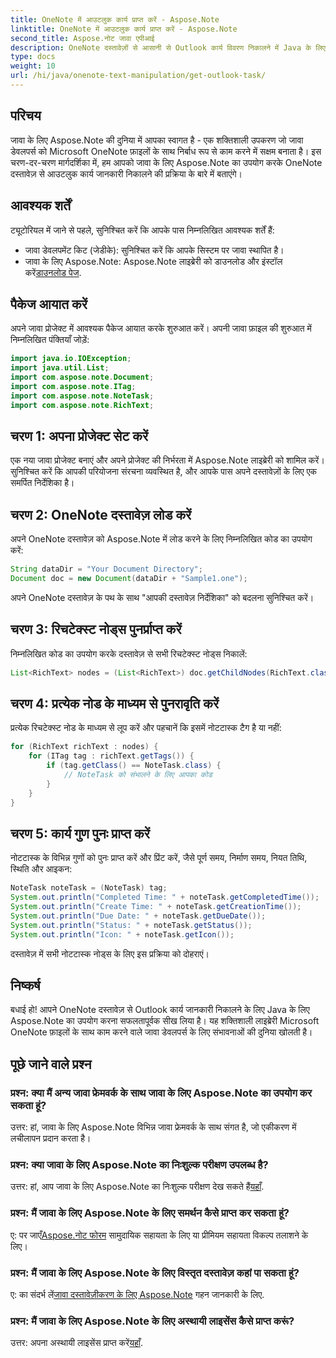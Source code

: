 ```yaml
---
title: OneNote में आउटलुक कार्य प्राप्त करें - Aspose.Note
linktitle: OneNote में आउटलुक कार्य प्राप्त करें - Aspose.Note
second_title: Aspose.नोट जावा एपीआई
description: OneNote दस्तावेज़ों से आसानी से Outlook कार्य विवरण निकालने में Java के लिए Aspose.Note की क्षमता का अन्वेषण करें। इस मजबूत लाइब्रेरी के साथ अपने जावा विकास को उन्नत करें।
type: docs
weight: 10
url: /hi/java/onenote-text-manipulation/get-outlook-task/
---
```

## परिचय
जावा के लिए Aspose.Note की दुनिया में आपका स्वागत है - एक शक्तिशाली उपकरण जो जावा डेवलपर्स को Microsoft OneNote फ़ाइलों के साथ निर्बाध रूप से काम करने में सक्षम बनाता है। इस चरण-दर-चरण मार्गदर्शिका में, हम आपको जावा के लिए Aspose.Note का उपयोग करके OneNote दस्तावेज़ से आउटलुक कार्य जानकारी निकालने की प्रक्रिया के बारे में बताएंगे।
## आवश्यक शर्तें
ट्यूटोरियल में जाने से पहले, सुनिश्चित करें कि आपके पास निम्नलिखित आवश्यक शर्तें हैं:
- जावा डेवलपमेंट किट (जेडीके): सुनिश्चित करें कि आपके सिस्टम पर जावा स्थापित है।
-  जावा के लिए Aspose.Note: Aspose.Note लाइब्रेरी को डाउनलोड और इंस्टॉल करें[डाउनलोड पेज](https://releases.aspose.com/note/java/).
## पैकेज आयात करें
अपने जावा प्रोजेक्ट में आवश्यक पैकेज आयात करके शुरुआत करें। अपनी जावा फ़ाइल की शुरुआत में निम्नलिखित पंक्तियाँ जोड़ें:
```java
import java.io.IOException;
import java.util.List;
import com.aspose.note.Document;
import com.aspose.note.ITag;
import com.aspose.note.NoteTask;
import com.aspose.note.RichText;
```
## चरण 1: अपना प्रोजेक्ट सेट करें
एक नया जावा प्रोजेक्ट बनाएं और अपने प्रोजेक्ट की निर्भरता में Aspose.Note लाइब्रेरी को शामिल करें। सुनिश्चित करें कि आपकी परियोजना संरचना व्यवस्थित है, और आपके पास अपने दस्तावेज़ों के लिए एक समर्पित निर्देशिका है।
## चरण 2: OneNote दस्तावेज़ लोड करें
अपने OneNote दस्तावेज़ को Aspose.Note में लोड करने के लिए निम्नलिखित कोड का उपयोग करें:
```java
String dataDir = "Your Document Directory";
Document doc = new Document(dataDir + "Sample1.one");
```
अपने OneNote दस्तावेज़ के पथ के साथ "आपकी दस्तावेज़ निर्देशिका" को बदलना सुनिश्चित करें।
## चरण 3: रिचटेक्स्ट नोड्स पुनर्प्राप्त करें
निम्नलिखित कोड का उपयोग करके दस्तावेज़ से सभी रिचटेक्स्ट नोड्स निकालें:
```java
List<RichText> nodes = (List<RichText>) doc.getChildNodes(RichText.class);
```
## चरण 4: प्रत्येक नोड के माध्यम से पुनरावृति करें
प्रत्येक रिचटेक्स्ट नोड के माध्यम से लूप करें और पहचानें कि इसमें नोटटास्क टैग है या नहीं:
```java
for (RichText richText : nodes) {
    for (ITag tag : richText.getTags()) {
        if (tag.getClass() == NoteTask.class) {
            // NoteTask को संभालने के लिए आपका कोड
        }
    }
}
```
## चरण 5: कार्य गुण पुनः प्राप्त करें
नोटटास्क के विभिन्न गुणों को पुनः प्राप्त करें और प्रिंट करें, जैसे पूर्ण समय, निर्माण समय, नियत तिथि, स्थिति और आइकन:
```java
NoteTask noteTask = (NoteTask) tag;
System.out.println("Completed Time: " + noteTask.getCompletedTime());
System.out.println("Create Time: " + noteTask.getCreationTime());
System.out.println("Due Date: " + noteTask.getDueDate());
System.out.println("Status: " + noteTask.getStatus());
System.out.println("Icon: " + noteTask.getIcon());
```
दस्तावेज़ में सभी नोटटास्क नोड्स के लिए इस प्रक्रिया को दोहराएं।
## निष्कर्ष
बधाई हो! आपने OneNote दस्तावेज़ से Outlook कार्य जानकारी निकालने के लिए Java के लिए Aspose.Note का उपयोग करना सफलतापूर्वक सीख लिया है। यह शक्तिशाली लाइब्रेरी Microsoft OneNote फ़ाइलों के साथ काम करने वाले जावा डेवलपर्स के लिए संभावनाओं की दुनिया खोलती है।
## पूछे जाने वाले प्रश्न
### प्रश्न: क्या मैं अन्य जावा फ्रेमवर्क के साथ जावा के लिए Aspose.Note का उपयोग कर सकता हूं?
उत्तर: हां, जावा के लिए Aspose.Note विभिन्न जावा फ्रेमवर्क के साथ संगत है, जो एकीकरण में लचीलापन प्रदान करता है।
### प्रश्न: क्या जावा के लिए Aspose.Note का निःशुल्क परीक्षण उपलब्ध है?
 उत्तर: हां, आप जावा के लिए Aspose.Note का निःशुल्क परीक्षण देख सकते हैं[यहाँ](https://releases.aspose.com/).
### प्रश्न: मैं जावा के लिए Aspose.Note के लिए समर्थन कैसे प्राप्त कर सकता हूं?
 ए: पर जाएँ[Aspose.नोट फोरम](https://forum.aspose.com/c/note/28) सामुदायिक सहायता के लिए या प्रीमियम सहायता विकल्प तलाशने के लिए।
### प्रश्न: मैं जावा के लिए Aspose.Note के लिए विस्तृत दस्तावेज़ कहां पा सकता हूं?
 ए: का संदर्भ लें[जावा दस्तावेज़ीकरण के लिए Aspose.Note](https://reference.aspose.com/note/java/) गहन जानकारी के लिए.
### प्रश्न: मैं जावा के लिए Aspose.Note के लिए अस्थायी लाइसेंस कैसे प्राप्त करूं?
 उत्तर: अपना अस्थायी लाइसेंस प्राप्त करें[यहाँ](https://purchase.aspose.com/temporary-license/).